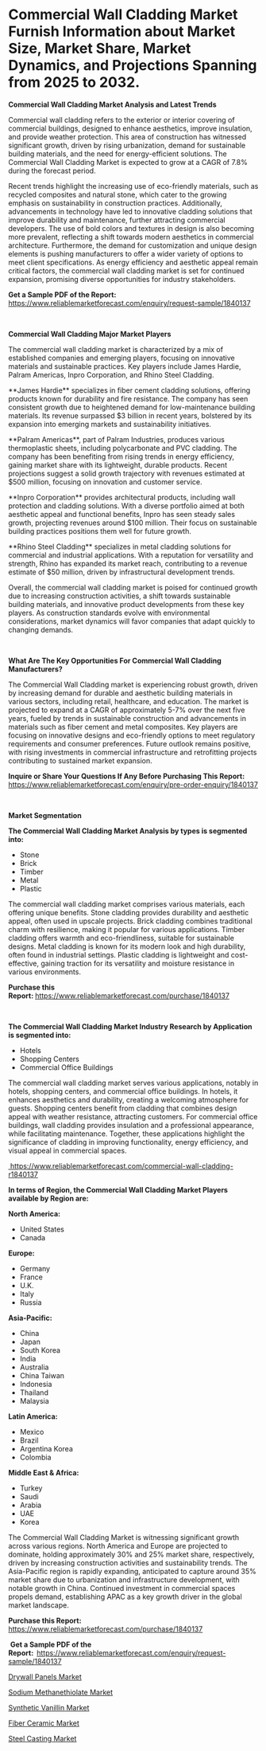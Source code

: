 <p><h1>Commercial Wall Cladding Market Furnish Information about Market Size, Market Share, Market Dynamics, and Projections Spanning from 2025 to 2032.</h1></p><p><strong>Commercial Wall Cladding Market Analysis and Latest Trends</strong></p>
<p><p>Commercial wall cladding refers to the exterior or interior covering of commercial buildings, designed to enhance aesthetics, improve insulation, and provide weather protection. This area of construction has witnessed significant growth, driven by rising urbanization, demand for sustainable building materials, and the need for energy-efficient solutions. The Commercial Wall Cladding Market is expected to grow at a CAGR of 7.8% during the forecast period. </p><p>Recent trends highlight the increasing use of eco-friendly materials, such as recycled composites and natural stone, which cater to the growing emphasis on sustainability in construction practices. Additionally, advancements in technology have led to innovative cladding solutions that improve durability and maintenance, further attracting commercial developers. The use of bold colors and textures in design is also becoming more prevalent, reflecting a shift towards modern aesthetics in commercial architecture. Furthermore, the demand for customization and unique design elements is pushing manufacturers to offer a wider variety of options to meet client specifications. As energy efficiency and aesthetic appeal remain critical factors, the commercial wall cladding market is set for continued expansion, promising diverse opportunities for industry stakeholders.</p></p>
<p><strong>Get a Sample PDF of the Report:&nbsp;</strong> <a href="https://www.reliablemarketforecast.com/enquiry/request-sample/1840137?utm_campaign=1097&utm_medium=2&utm_source=Github&utm_content=ia&utm_term=30012025&utm_id=commercial-wall-cladding">https://www.reliablemarketforecast.com/enquiry/request-sample/1840137</a></p>
<p>&nbsp;</p>
<p><strong>Commercial Wall Cladding Major Market Players</strong></p>
<p><p>The commercial wall cladding market is characterized by a mix of established companies and emerging players, focusing on innovative materials and sustainable practices. Key players include James Hardie, Palram Americas, Inpro Corporation, and Rhino Steel Cladding.</p><p>**James Hardie** specializes in fiber cement cladding solutions, offering products known for durability and fire resistance. The company has seen consistent growth due to heightened demand for low-maintenance building materials. Its revenue surpassed $3 billion in recent years, bolstered by its expansion into emerging markets and sustainability initiatives.</p><p>**Palram Americas**, part of Palram Industries, produces various thermoplastic sheets, including polycarbonate and PVC cladding. The company has been benefiting from rising trends in energy efficiency, gaining market share with its lightweight, durable products. Recent projections suggest a solid growth trajectory with revenues estimated at $500 million, focusing on innovation and customer service.</p><p>**Inpro Corporation** provides architectural products, including wall protection and cladding solutions. With a diverse portfolio aimed at both aesthetic appeal and functional benefits, Inpro has seen steady sales growth, projecting revenues around $100 million. Their focus on sustainable building practices positions them well for future growth.</p><p>**Rhino Steel Cladding** specializes in metal cladding solutions for commercial and industrial applications. With a reputation for versatility and strength, Rhino has expanded its market reach, contributing to a revenue estimate of $50 million, driven by infrastructural development trends.</p><p>Overall, the commercial wall cladding market is poised for continued growth due to increasing construction activities, a shift towards sustainable building materials, and innovative product developments from these key players. As construction standards evolve with environmental considerations, market dynamics will favor companies that adapt quickly to changing demands.</p></p>
<p>&nbsp;</p>
<p><strong>What Are The Key Opportunities For Commercial Wall Cladding Manufacturers?</strong></p>
<p><p>The Commercial Wall Cladding market is experiencing robust growth, driven by increasing demand for durable and aesthetic building materials in various sectors, including retail, healthcare, and education. The market is projected to expand at a CAGR of approximately 5-7% over the next five years, fueled by trends in sustainable construction and advancements in materials such as fiber cement and metal composites. Key players are focusing on innovative designs and eco-friendly options to meet regulatory requirements and consumer preferences. Future outlook remains positive, with rising investments in commercial infrastructure and retrofitting projects contributing to sustained market expansion.</p></p>
<p><strong>Inquire or Share Your Questions If Any Before Purchasing This Report:</strong> <a href="https://www.reliablemarketforecast.com/enquiry/pre-order-enquiry/1840137?utm_campaign=1097&utm_medium=2&utm_source=Github&utm_content=ia&utm_term=30012025&utm_id=commercial-wall-cladding">https://www.reliablemarketforecast.com/enquiry/pre-order-enquiry/1840137</a></p>
<p>&nbsp;</p>
<p><strong>Market Segmentation</strong></p>
<p><strong>The Commercial Wall Cladding Market Analysis by types is segmented into:</strong></p>
<p><ul><li>Stone</li><li>Brick</li><li>Timber</li><li>Metal</li><li>Plastic</li></ul></p>
<p><p>The commercial wall cladding market comprises various materials, each offering unique benefits. Stone cladding provides durability and aesthetic appeal, often used in upscale projects. Brick cladding combines traditional charm with resilience, making it popular for various applications. Timber cladding offers warmth and eco-friendliness, suitable for sustainable designs. Metal cladding is known for its modern look and high durability, often found in industrial settings. Plastic cladding is lightweight and cost-effective, gaining traction for its versatility and moisture resistance in various environments.</p></p>
<p><strong>Purchase this Report:&nbsp;</strong><a href="https://www.reliablemarketforecast.com/purchase/1840137?utm_campaign=1097&utm_medium=2&utm_source=Github&utm_content=ia&utm_term=30012025&utm_id=commercial-wall-cladding">https://www.reliablemarketforecast.com/purchase/1840137</a></p>
<p>&nbsp;</p>
<p><strong>The Commercial Wall Cladding Market Industry Research by Application is segmented into:</strong></p>
<p><ul><li>Hotels</li><li>Shopping Centers</li><li>Commercial Office Buildings</li></ul></p>
<p><p>The commercial wall cladding market serves various applications, notably in hotels, shopping centers, and commercial office buildings. In hotels, it enhances aesthetics and durability, creating a welcoming atmosphere for guests. Shopping centers benefit from cladding that combines design appeal with weather resistance, attracting customers. For commercial office buildings, wall cladding provides insulation and a professional appearance, while facilitating maintenance. Together, these applications highlight the significance of cladding in improving functionality, energy efficiency, and visual appeal in commercial spaces.</p></p>
<p><a href="https://www.reliablemarketforecast.com/commercial-wall-cladding-r1840137?utm_campaign=1097&utm_medium=2&utm_source=Github&utm_content=ia&utm_term=30012025&utm_id=commercial-wall-cladding">&nbsp;https://www.reliablemarketforecast.com/commercial-wall-cladding-r1840137</a></p>
<p><strong>In terms of Region, the Commercial Wall Cladding Market Players available by Region are:</strong></p>
<p>
    <p> <strong> North America: </strong>
        <ul>
            <li>United States</li>
            <li>Canada</li>
        </ul>
        </p> 
    <p> <strong> Europe: </strong>
        <ul>
            <li>Germany</li>
            <li>France</li>
            <li>U.K.</li>
            <li>Italy</li>
            <li>Russia</li>
        </ul>
        </p> 
    <p> <strong> Asia-Pacific: </strong>
        <ul>
            <li>China</li>
            <li>Japan</li>
            <li>South Korea</li>
            <li>India</li>
            <li>Australia</li>
            <li>China Taiwan</li>
            <li>Indonesia</li>
            <li>Thailand</li>
            <li>Malaysia</li>
        </ul>
        </p> 
    <p> <strong> Latin America: </strong>
        <ul>
            <li>Mexico</li>
            <li>Brazil</li>
            <li>Argentina Korea</li>
            <li>Colombia</li>
        </ul>
        </p> 
    <p> <strong> Middle East & Africa: </strong>
        <ul>
            <li>Turkey</li>
            <li>Saudi</li>
            <li>Arabia</li>
            <li>UAE</li>
            <li>Korea</li>
        </ul>
    </p>
    </p>
<p><p>The Commercial Wall Cladding Market is witnessing significant growth across various regions. North America and Europe are projected to dominate, holding approximately 30% and 25% market share, respectively, driven by increasing construction activities and sustainability trends. The Asia-Pacific region is rapidly expanding, anticipated to capture around 35% market share due to urbanization and infrastructure development, with notable growth in China. Continued investment in commercial spaces propels demand, establishing APAC as a key growth driver in the global market landscape.</p></p>
<p><strong>Purchase this Report: </strong><a href="https://www.reliablemarketforecast.com/purchase/1840137?utm_campaign=1097&utm_medium=2&utm_source=Github&utm_content=ia&utm_term=30012025&utm_id=commercial-wall-cladding">https://www.reliablemarketforecast.com/purchase/1840137</a></p>
<p>&nbsp;<strong>Get a Sample PDF of the Report:&nbsp;&nbsp;</strong><a href="https://www.reliablemarketforecast.com/enquiry/request-sample/1840137?utm_campaign=1097&utm_medium=2&utm_source=Github&utm_content=ia&utm_term=30012025&utm_id=commercial-wall-cladding">https://www.reliablemarketforecast.com/enquiry/request-sample/1840137</a></p>
<p><strong></strong></p>
<p><p><a href="https://github.com/elitasvimal/Market-Research-Report-List-1/blob/main/drywall-panels-market.md?utm_campaign=1097&utm_medium=2&utm_source=Github&utm_content=ia&utm_term=30012025&utm_id=commercial-wall-cladding">Drywall Panels Market</a></p><p><a href="https://github.com/binnazcassam/Market-Research-Report-List-1/blob/main/sodium-methanethiolate-market.md?utm_campaign=1097&utm_medium=2&utm_source=Github&utm_content=ia&utm_term=30012025&utm_id=commercial-wall-cladding">Sodium Methanethiolate Market</a></p><p><a href="https://github.com/raeezkenedz/Market-Research-Report-List-1/blob/main/synthetic-vanillin-market.md?utm_campaign=1097&utm_medium=2&utm_source=Github&utm_content=ia&utm_term=30012025&utm_id=commercial-wall-cladding">Synthetic Vanillin Market</a></p><p><a href="https://github.com/meuskocov/Market-Research-Report-List-1/blob/main/fiber-ceramic-market.md?utm_campaign=1097&utm_medium=2&utm_source=Github&utm_content=ia&utm_term=30012025&utm_id=commercial-wall-cladding">Fiber Ceramic Market</a></p><p><a href="https://github.com/pelahotayabe/Market-Research-Report-List-1/blob/main/steel-casting-market.md?utm_campaign=1097&utm_medium=2&utm_source=Github&utm_content=ia&utm_term=30012025&utm_id=commercial-wall-cladding">Steel Casting Market</a></p></p>
